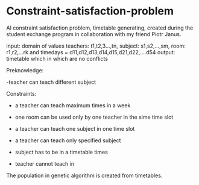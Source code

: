 # Constraint-satisfaction-problem
AI constraint satisfaction problem, timetable generating, created during the student exchange program in collaboration with my friend Piotr Janus. 

input: domain of values teachers: t1,t2,3...,tn, subject: s1,s2,...,sm, room: r1,r2,...rk and timedays = d11,d12,d13,d14,d15,d21,d22,....d54
output: timetable which in which are no conflicts     

Preknowledge: 

-teacher can teach different subject

Constraints:

- a teacher can teach maximum <limit> times in a week 

- one room can be used only by one teacher in the sime time slot

- a teacher can teach one subject in one time slot

- a teacher can teach only specified subject

- subject has to be in a timetable <timesPerWeek> times
  
- teacher cannot teach in <notAvaialableHours>

The population in genetic algorithm is created from timetables.
